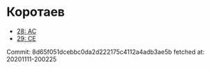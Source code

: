 # Коротаев
- [28: AC](28.md)
- [29: CE](29.md)

Commit: 8d65f051dcebbc0da2d222175c4112a4adb3ae5b
 fetched at: 20201111-200225
